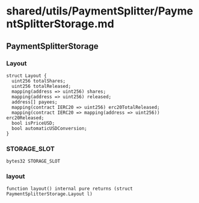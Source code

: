 # shared/utils/PaymentSplitter/PaymentSplitterStorage.md

## PaymentSplitterStorage

### Layout

```solidity
struct Layout {
  uint256 totalShares;
  uint256 totalReleased;
  mapping(address => uint256) shares;
  mapping(address => uint256) released;
  address[] payees;
  mapping(contract IERC20 => uint256) erc20TotalReleased;
  mapping(contract IERC20 => mapping(address => uint256)) erc20Released;
  bool isPriceUSD;
  bool automaticUSDConversion;
}
```

### STORAGE_SLOT

```solidity
bytes32 STORAGE_SLOT
```

### layout

```solidity
function layout() internal pure returns (struct PaymentSplitterStorage.Layout l)
```
